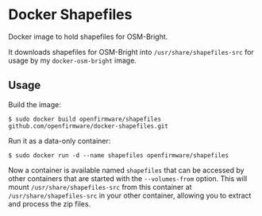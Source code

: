 # Docker Shapefiles

Docker image to hold shapefiles for OSM-Bright.

It downloads shapefiles for OSM-Bright into `/usr/share/shapefiles-src` for usage by my `docker-osm-bright` image.

## Usage

Build the image:

    $ sudo docker build openfirmware/shapefiles github.com/openfirmware/docker-shapefiles.git

Run it as a data-only container:

    $ sudo docker run -d --name shapefiles openfirmware/shapefiles

Now a container is available named `shapefiles` that can be accessed by other containers that are started with the `--volumes-from` option. This will mount `/usr/share/shapefiles-src` from this container at `/usr/share/shapefiles-src` in your other container, allowing you to extract and process the zip files.
